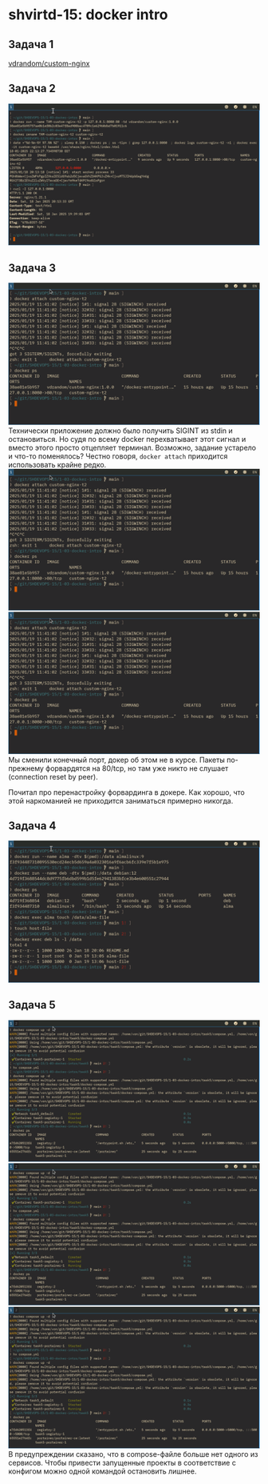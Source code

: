 shvirtd-15: docker intro
========================

Задача 1
--------
[vdrandom/custom-nginx](https://hub.docker.com/r/vdrandom/custom-nginx)

Задача 2
--------
![2-01](images/2-01.png)

Задача 3
--------
![3-01](images/3-01.png)
Технически приложение должно было получить SIGINT из stdin и остановиться. Но судя по всему docker перехватывает этот сигнал и вместо этого просто отцепляет терминал. Возможно, задание устарело и что-то поменялось? Честно говоря, `docker attach` приходится использовать крайне редко.
![3-01](images/3-01.png)
![3-01](images/3-01.png)
Мы сменили конечный порт, докер об этом не в курсе. Пакеты по-прежнему форвардятся на 80/tcp, но там уже никто не слушает (connection reset by peer).

Почитал про перенастройку форвардинга в докере. Как хорошо, что этой наркоманией не приходится заниматься примерно никогда.

Задача 4
--------
![4-01](images/4-01.png)

Задача 5
--------
![5-01](images/5-01.png)
![5-01](images/5-01.png)
![5-01](images/5-01.png)
В предупреждении сказано, что в compose-файле больше нет одного из сервисов. Чтобы привести запущенные проекты в соответствие с конфигом можно одной командой остановить лишнее.
